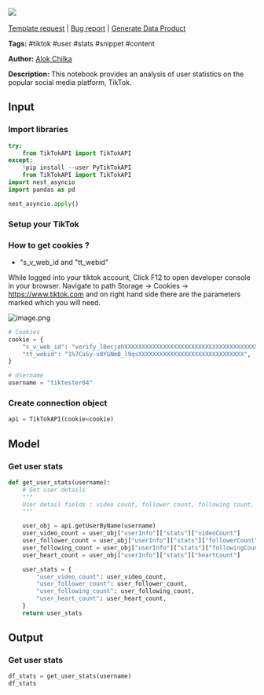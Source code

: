 <a href="https://app.naas.ai/user-redirect/naas/downloader?url=https://raw.githubusercontent.com/jupyter-naas/awesome-notebooks/master/TikTok/TikTok_Get_user_stats.ipynb" target="_parent"><img src="https://naasai-public.s3.eu-west-3.amazonaws.com/open_in_naas.svg"/></a><br><br><a href="https://github.com/jupyter-naas/awesome-notebooks/issues/new?assignees=&labels=&template=template-request.md&title=Tool+-+Action+of+the+notebook+">Template request</a> | <a href="https://github.com/jupyter-naas/awesome-notebooks/issues/new?assignees=&labels=bug&template=bug_report.md&title=TikTok+-+Get+user+stats:+Error+short+description">Bug report</a> | <a href="https://app.naas.ai/user-redirect/naas/downloader?url=https://raw.githubusercontent.com/jupyter-naas/awesome-notebooks/master/Naas/Naas_Start_data_product.ipynb" target="_parent">Generate Data Product</a>

**Tags:** #tiktok #user #stats #snippet #content

**Author:** [Alok Chilka](https://www.linkedin.com/in/calok64/)

**Description:** This notebook provides an analysis of user statistics on the popular social media platform, TikTok.

## Input

### Import libraries


```python
try:
    from TikTokAPI import TikTokAPI
except:
    !pip install --user PyTikTokAPI
    from TikTokAPI import TikTokAPI
import nest_asyncio
import pandas as pd
```


```python
nest_asyncio.apply()
```

### Setup your TikTok


### How to get cookies ?

- "s_v_web_id and "tt_webid"

While logged into your tiktok account, Click F12 to open developer console in your browser. Navigate to path Storage -> Cookies -> https://www.tiktok.com and on right hand side there are the parameters marked which you will need.

![image.png](attachment:a631afda-67e0-45f6-b1ad-9d80a832fe1f.png)



```python
# Cookies
cookie = {
    "s_v_web_id": "verify_l0ecjehXXXXXXXXXXXXXXXXXXXXXXXXXXXXXXXXXXXXXXXXX",
    "tt_webid": "1%7CaSy-x8YGNmB_l9qsXXXXXXXXXXXXXXXXXXXXXXXXXXXXXX",
}

# Username
username = "tiktester04"
```

### Create connection object


```python
api = TikTokAPI(cookie=cookie)
```

## Model

### Get user stats


```python
def get_user_stats(username):
    # Get user details
    """
    User detail fields : video count, follower count, following count, heart count
    """

    user_obj = api.getUserByName(username)
    user_video_count = user_obj["userInfo"]["stats"]["videoCount"]
    user_follower_count = user_obj["userInfo"]["stats"]["followerCount"]
    user_following_count = user_obj["userInfo"]["stats"]["followingCount"]
    user_heart_count = user_obj["userInfo"]["stats"]["heartCount"]

    user_stats = {
        "user_video_count": user_video_count,
        "user_follower_count": user_follower_count,
        "user_following_count": user_following_count,
        "user_heart_count": user_heart_count,
    }
    return user_stats
```

## Output

### Get user stats


```python
df_stats = get_user_stats(username)
df_stats
```
